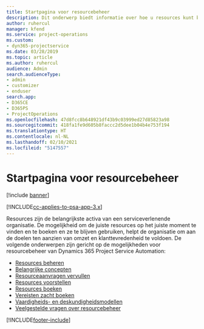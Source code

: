 ```yaml
---
title: Startpagina voor resourcebeheer
description: Dit onderwerp biedt informatie over hoe u resources kunt beheren.
author: ruhercul
manager: kfend
ms.service: project-operations
ms.custom:
- dyn365-projectservice
ms.date: 03/28/2019
ms.topic: article
ms.author: ruhercul
audience: Admin
search.audienceType:
- admin
- customizer
- enduser
search.app:
- D365CE
- D365PS
- ProjectOperations
ms.openlocfilehash: 47d8fcc8b648921df43b9c03999ed27d85823a98
ms.sourcegitcommit: 418fa1fe9d605b8faccc2d5dee1b04b4e753f194
ms.translationtype: HT
ms.contentlocale: nl-NL
ms.lasthandoff: 02/10/2021
ms.locfileid: "5147557"
---
```

# <a name="resource-management-home-page"></a>Startpagina voor resourcebeheer

[!include [banner](../includes/psa-now-project-operations.md)]

[!INCLUDE[cc-applies-to-psa-app-3.x](../includes/cc-applies-to-psa-app-3x.md)]

Resources zijn de belangrijkste activa van een serviceverlenende organisatie. De mogelijkheid om de juiste resources op het juiste moment te vinden en te boeken en ze te blijven gebruiken, helpt de organisatie om aan de doelen ten aanzien van omzet en klanttevredenheid te voldoen. De volgende onderwerpen zijn gericht op de mogelijkheden voor resourcebeheer van Dynamics 365 Project Service Automation:

- [Resources beheren](manage-resources.md)
- [Belangrijke concepten](reports-key-concepts.md)
- [Resourceaanvragen vervullen](resource-management-fulfill-requests.md)
- [Resources voorstellen](resource-management-propose-resources.md)
- [Resources boeken](resource-management-book-resources-scheduleboard.md)
- [Vereisten zacht boeken](resource-management-softbook-requirements.md)
- [Vaardigheids- en deskundigheidsmodellen](resource-management-skills-proficiency.md)
- [Veelgestelde vragen over resourcebeheer](resource-management-faq.md)


[!INCLUDE[footer-include](../includes/footer-banner.md)]